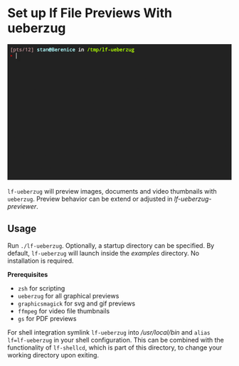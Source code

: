 # Set up **lf** File Previews With **ueberzug**

![](demo.gif)

`lf-ueberzug` will preview images, documents and video thumbnails with `ueberzug`. Preview behavior can be extend or adjusted in *lf-ueberzug-previewer*.

## Usage

Run `./lf-ueberzug`. Optionally, a startup directory can be specified. By default, `lf-ueberzug` will launch inside the *examples* directory. No installation is required.

**Prerequisites**

+ `zsh` for scripting
+ `ueberzug` for all graphical previews
+ `graphicsmagick` for svg and gif previews
+ `ffmpeg` for video file thumbnails
+ `gs` for PDF previews

For shell integration symlink `lf-ueberzug` into */usr/local/bin* and `alias lf=lf-ueberzug` in your shell configuration. This can be combined with the functionality of `lf-shellcd`, which is part of this directory, to change your working directory upon exiting.